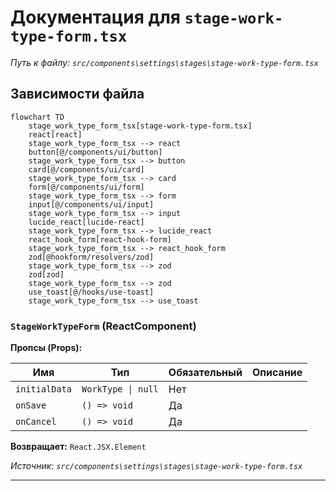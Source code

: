 # Документация для `stage-work-type-form.tsx`

*Путь к файлу: `src/components\settings\stages\stage-work-type-form.tsx`*

## Зависимости файла

```mermaid
flowchart TD
    stage_work_type_form_tsx[stage-work-type-form.tsx]
    react[react]
    stage_work_type_form_tsx --> react
    button[@/components/ui/button]
    stage_work_type_form_tsx --> button
    card[@/components/ui/card]
    stage_work_type_form_tsx --> card
    form[@/components/ui/form]
    stage_work_type_form_tsx --> form
    input[@/components/ui/input]
    stage_work_type_form_tsx --> input
    lucide_react[lucide-react]
    stage_work_type_form_tsx --> lucide_react
    react_hook_form[react-hook-form]
    stage_work_type_form_tsx --> react_hook_form
    zod[@hookform/resolvers/zod]
    stage_work_type_form_tsx --> zod
    zod[zod]
    stage_work_type_form_tsx --> zod
    use_toast[@/hooks/use-toast]
    stage_work_type_form_tsx --> use_toast
```

### `StageWorkTypeForm` (ReactComponent)

**Пропсы (Props):**

| Имя | Тип | Обязательный | Описание |
|---|---|---|---|
| `initialData` | `WorkType \| null` | Нет |  |
| `onSave` | `() => void` | Да |  |
| `onCancel` | `() => void` | Да |  |

**Возвращает:** `React.JSX.Element`

*Источник: `src/components\settings\stages\stage-work-type-form.tsx`*

---
